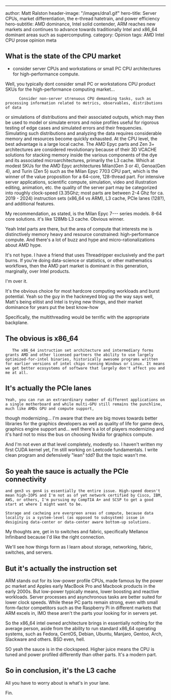 ---
author: Matt Ralston
header-image: "/images/dna1.gif"
hero-title: Server CPUs, market differentiation, the e-thread hatetrain, and power efficiency
hero-subtitle: AMD dominance, Intel solid contender, ARM reaches new markets and continues to advance towards traditionally Intel and x86_64 dominant areas such as supercomputing.
category: Opinion
tags: AMD Intel CPU prose opinion meta



## What is the state of the CPU market
 - consider server CPUs and workstations or small PC CPU architectures for high-performance compute.


 Well, you typically dont consider small PC or workstations CPU product SKUs for the high-performance computing market...


          Consider non-server strenuous CPU demanding tasks, such as processing information related to metrics, observables, distributions of data
 or simulations of distributions and their associated outputs, which may then be used to model or simulate errors and noise profiles useful
 for rigorous testing of edge cases and simulated errors and their frequencies. Simulating such distributions and analyzing the data requires
 considerable memory and resources become quickly exhausted. At the CPU level, the best advantage is a large local cache. The AMD Epyc parts
 and Zen 3+ architectures are considered revolutionary because of their 3D VCACHE solutions for stacking memory inside the various components of the dye
 and its associated microarchitectures, primarily the L3 cache. Which at modest SKUs for the AMD Epyc architectures Milan(Gen 3 or 4), Genoa(Gen 4), and Turin (Zen 5)
 such as the Milan Epyc 7703 CPU part, which is the winner of the value proposition for a 64-core, 128-thread part. For intensive server applications,
 scientific compute, simulation, video and illustration editing, animation, etc. the quality of the server part may be categorized into roughly clock-speed (3.35Ghz; most parts are between 2-4 Ghz for ca. 2019 - 2024)
 instruction sets (x86_64 vs ARM), L3 cache, PCIe lanes (128?), and additional features.

 My recommendation, as stated, is the Milan Epyc 7--- series models. 8-64 core solutions. it's like 128Mb L3 cache. Obvious winner.


 Yeah Intel parts are there, but the area of compute that interests me is distinctively memory heavy and resource constrained: high-performance compute. And there's a lot of buzz and hype and micro-rationalizations about AMD hype.

 It's not hype. I have a friend that uses Threadripper exclusively and the part burns. If you're doing data-science or statistics, or other mathematics workflows, then the AMD part market is dominant in this generation, marginally, over Intel products.

 I'm over it.
 
 It's the obvious choice for most hardcore computing workloads and burst potential. Yeah so the guy in the hackneyed blog up the way says well, Matt's being elitist and Intel is trying new things, and their market dominance for years put the best know-how 

 Specifically, the multithreading would be terrific with the appropriate backplane.
## The obvious is x86_64

       The x86_64 instruction set architecture and intermediary forms grants AMD and other licensed partners the ability to use largely optimized-for-intel binaries, historically awesome programs written for earlier versions of intel chips running Windows or Linux. It means we get better ecosystems of software that largely don't affect you and me at all.
## It's actually the PCIe lanes
    Yeah, you can run an extraordinary number of different applications on a single motherboard and while multi-GPU still remains the punchline, much like AMDs GPU and compute support,
though modernizing... I'm aware that there are big moves towards better libraries for the graphics developers as well as quality of life for game devs, graphics engine support and... well there's a lot of players modernizing and it's hard not to miss the bus on choosing Nvidia for graphics compute.

And I'm not even at that level completely, modestly so. I haven't written my first CUDA kernel yet, I'm still working on Leetcode fundamentals. I write clean program and defensively "lean" tdd? But the topic wasn't me.
## So yeah the sauce is actually the PCIe connectivity
    and gen3 vs gen4 is essentially the entire issue. High-speed doesn't mean high-IOPS and I'm not as of yet network certified by Cisco, IBM, AWS, or others, I'm pursuing my CompTIA A+ and SCSP to get a good start at where I might want to be.

    Storage and cacheing are evergreen areas of compute, because data locality is a system-level (as opposed to subsystem) issue in desigining data-center or data-center aware bottom-up solutions.
My thoughts are, get in to switches and fabric, specifically Mellanox Infiniband because I'd like the right connection.

We'll see how things form as I learn about storage, networking, fabric, switches, and servers.
## But it's actually the instruction set

ARM stands out for its low-power profile CPUs, made famous by the power pc market and Apples early MacBook Pro and Macbook products in the early 2000s. But low-power typically means, lower boosting and reactive workloads. Server processes and asynchronous tasks are better suited for lower clock speeds. While these PC parts remain strong, even with small form-factor competitors such as the Raspberry Pi in different markets that ARM excels in, IMO these aren't the parts your looking for in servers yet.

So the x86_64 intel owned architecture brings in essentially nothing for the average person, aside from the ability to run standard x86_64 operating systems, such as Fedora, CentOS, Debian, Ubuntu, Manjaro, Gentoo, Arch, Slackware and others. BSD even, hell.

SO yeah the sauce is in the clockspeed. Higher juice means the CPU is tuned and power profiled differently than other parts. It's a modern part.
## So in conclusion, it's the L3 cache

All you have to worry about is what's in your lane.

Fin.






 
